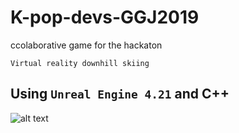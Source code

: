 # K-pop-devs-GGJ2019
ccolaborative game for the hackaton

`Virtual reality downhill skiing`

## Using `Unreal Engine 4.21` and C++

![alt text][ski]

[ski]: https://stmed.net/sites/default/files/skiing-wallpapers-31379-3154839.jpg "ski Wallpaper"
